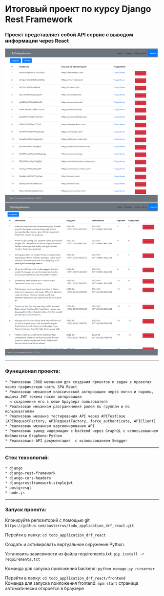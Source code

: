 # Итоговый проект по курсу Django Rest Framework
### Проект представляет собой API сервис с выводом информации через React
<img src="img/Screenshot_5.png" width="500" height="500 "> <img src="img/Screenshot_6.png" width="500" height="500">
___

### Функционал проекта:
    * Реализован CRUD механизм для создания проектов и задач в проектах через графическую часть SPA React 
    * Реализован механизм классической авторизации через логин и пароль, выдача JWT токена после авторизации 
      и сохранение его в кеше браузера пользователя
    * Реализован механизм разграничения ролей по группам и по пользователям    
    * Реализован механиз тестирования API через APITestCase (APIRequestFactory, APIRequestFactory, force_authenticate, APIClient)
    * Реализован механизм версионирования API
    * Реализован вывод информации с backend через GraphQL с использованием библиотеки Graphene-Python
    * Реализована API документация  с использованием Swagger
[//]: # (    * Реализована упаковка проекта в Docker)

___
### Стек технологий:
    * django
    * django-rest-framework
    * django-cors-headers
    * djangorestframework-simplejwt
    * postgresql
    * node.js

___
### Запуск проекта:
Клонируйте репозиторий с помощью git `https://github.com/basterrus/todo_application_drf_react.git`

Перейти в папку: `cd todo_application_drf_react`

Создать и активировать виртуальное окружение Python.

Установить зависимости из файла requirements.txt: `pip install -r requirements.txt`

Команда для запуска приложения backend: `python manage.py runserver`                


Перейти в папку: `cd todo_application_drf_react/frontend`       
Команда для запуска приложения frontend: `npm start` страница автоматически откроется в браузере
